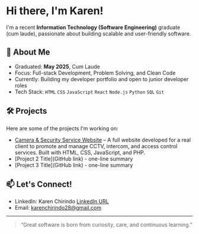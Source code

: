 # Hi there, I'm Karen!

I'm a recent **Information Technology (Software Engineering)** graduate (cum laude), passionate about building scalable and user-friendly software.

## 🚀 About Me
- Graduated: **May 2025**, Cum Laude
- Focus: Full-stack Development, Problem Solving, and Clean Code
- Currently: Building my developer portfolio and open to junior developer roles
- Tech Stack: `HTML` `CSS` `JavaScript` `React` `Node.js` `Python` `SQL` `Git`

## 🛠️ Projects
Here are some of the projects I'm working on:
- [Camera & Security Service Website](https://github.com/Karamellkandy/camera-installation-business-site) – A full website developed for a real client to promote and manage CCTV, intercom, and access control services. Built with HTML, CSS, JavaScript, and PHP.
- [Project 2 Title](GitHub link) - one-line summary
- [Project 3 Title](GitHub link) - one-line summary

## 📫 Let's Connect!
- LinkedIn: Karen Chirindo [LinkedIn URL](https://www.linkedin.com/in/karen-chirindo-65149422a/)
- Email: karenchirindo28@gmail.com

---

> “Great software is born from curiosity, care, and continuous learning.”


